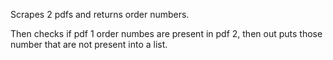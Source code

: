 Scrapes 2 pdfs and returns order numbers.

Then checks if pdf 1 order numbes are present in pdf 2, then out puts those number that are not present into a list.